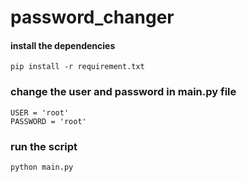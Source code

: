 # password_changer

#### install the dependencies
```
pip install -r requirement.txt
```
### change the user and password in main.py file
```
USER = 'root'
PASSWORD = 'root'
```
### run the script
```
python main.py
```
